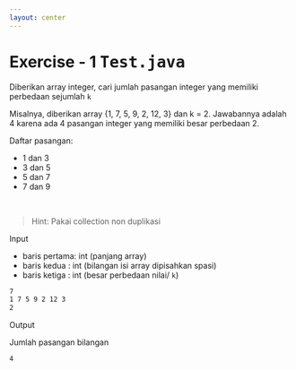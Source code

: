 ```yaml
---
layout: center
---
```


# Exercise - 1 <kbd><span class='text-teal'>Test.java</span></kbd>

<div class="grid grid-cols-2 gap-2">

<div class="text-sm">

Diberikan array integer, cari jumlah pasangan integer yang memiliki perbedaan sejumlah `k`

Misalnya, diberikan array {1, 7, 5, 9, 2, 12, 3} dan k = 2. Jawabannya adalah 4 karena ada 4 pasangan integer yang memiliki besar perbedaan 2.

Daftar pasangan:
- 1 dan 3
- 3 dan 5
- 5 dan 7
- 7 dan 9

<br>

> Hint: Pakai collection non duplikasi

</div>

<div class='mt-6 grid grid-cols-[0.2fr_1.5fr] items-center text-sm gap-3'>
<span class='text-xs text-white font-extrabold uppercase text-yellow'>Input</span>
<div class='mt-4 flex flex-col gap-0'>

- baris pertama: int (panjang array)
- baris kedua : int (bilangan isi array dipisahkan spasi)
- baris ketiga : int (besar perbedaan nilai/ `k`)

```bash
7
1 7 5 9 2 12 3
2
```

</div>
<span class='text-xs text-white font-extrabold uppercase text-yellow'>Output</span>
<div class='flex flex-col mb-2 gap-0'>

Jumlah pasangan bilangan

```bash
4
```

</div>
</div>
</div>

